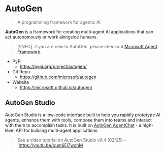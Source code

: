 # AutoGen

> A programming framework for agentic AI

**AutoGen** is a framework for creating multi-agent AI applications that can act autonomously or work alongside humans.

> [!INFO] 
> if you are new to AutoGen, please checkout [Microsoft Agent Framework](https://github.com/microsoft/agent-framework).

- PyPI
  - https://pypi.org/project/autogen/
- Git Repo
  - https://github.com/microsoft/autogen
- Website
  - https://microsoft.github.io/autogen/

## AutoGen Studio

AutoGen Studio is a low-code interface built to help you rapidly prototype AI agents, enhance them with tools, compose them into teams and interact with them to accomplish tasks. It is built on [AutoGen AgentChat](https://microsoft.github.io/autogen) \- a high-level API for building multi-agent applications.

> See a video tutorial on AutoGen Studio v0.4 (02/25) - <https://youtu.be/oum6EI7wohM>

